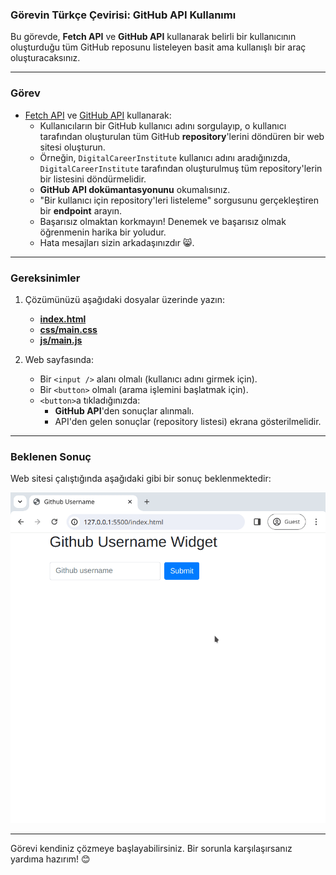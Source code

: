 ### **Görevin Türkçe Çevirisi: GitHub API Kullanımı**

Bu görevde, **Fetch API** ve **GitHub API** kullanarak belirli bir kullanıcının oluşturduğu tüm GitHub reposunu listeleyen basit ama kullanışlı bir araç oluşturacaksınız.

---

### **Görev**

- [Fetch API](https://developer.mozilla.org/en-US/docs/Web/API/Fetch_API) ve [GitHub API](https://docs.github.com/en/rest) kullanarak:
  - Kullanıcıların bir GitHub kullanıcı adını sorgulayıp, o kullanıcı tarafından oluşturulan tüm GitHub **repository**'lerini döndüren bir web sitesi oluşturun.
  - Örneğin, `DigitalCareerInstitute` kullanıcı adını aradığınızda, `DigitalCareerInstitute` tarafından oluşturulmuş tüm repository'lerin bir listesini döndürmelidir.
  - **GitHub API dokümantasyonunu** okumalısınız.
  - "Bir kullanıcı için repository'leri listeleme" sorgusunu gerçekleştiren bir **endpoint** arayın.
  - Başarısız olmaktan korkmayın! Denemek ve başarısız olmak öğrenmenin harika bir yoludur. 
  - Hata mesajları sizin arkadaşınızdır 😸.

---

### **Gereksinimler**

1. Çözümünüzü aşağıdaki dosyalar üzerinde yazın:
   - **[index.html](./index.html)**
   - **[css/main.css](./css/main.css)**
   - **[js/main.js](./js/main.js)**

2. Web sayfasında:
   - Bir `<input />` alanı olmalı (kullanıcı adını girmek için).
   - Bir `<button>` olmalı (arama işlemini başlatmak için).
   - `<button>`a tıkladığınızda:
     - **GitHub API**'den sonuçlar alınmalı.
     - API'den gelen sonuçlar (repository listesi) ekrana gösterilmelidir.

---

### **Beklenen Sonuç**

Web sitesi çalıştığında aşağıdaki gibi bir sonuç beklenmektedir:

![Beklenen Sonuç](./reference.gif)

---

Görevi kendiniz çözmeye başlayabilirsiniz. Bir sorunla karşılaşırsanız yardıma hazırım! 😊
